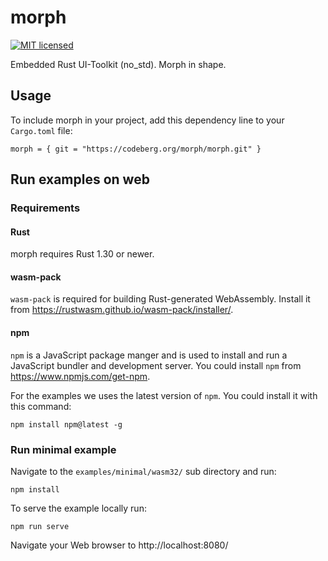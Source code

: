 # morph

[![MIT licensed](https://img.shields.io/badge/license-MIT-blue.svg)](./LICENSE)

Embedded Rust UI-Toolkit (no_std). Morph in shape.

## Usage

To include morph in your project, add this dependency
line to your `Cargo.toml` file:

```text
morph = { git = "https://codeberg.org/morph/morph.git" }
```

## Run examples on web

### Requirements

#### Rust

morph requires Rust 1.30 or newer.

#### wasm-pack

`wasm-pack` is required for building Rust-generated WebAssembly. Install it from https://rustwasm.github.io/wasm-pack/installer/.

#### npm

`npm` is a JavaScript package manger and is used to install and run a JavaScript bundler and development server. You could install `npm` from https://www.npmjs.com/get-npm.

For the examples we uses the latest version of `npm`. You could install it with this command:

```shell
npm install npm@latest -g
```

### Run minimal example

Navigate to the `examples/minimal/wasm32/` sub directory and run:

```shell
npm install
```

To serve the example locally run:

```shell
npm run serve
```

Navigate your Web browser to http://localhost:8080/